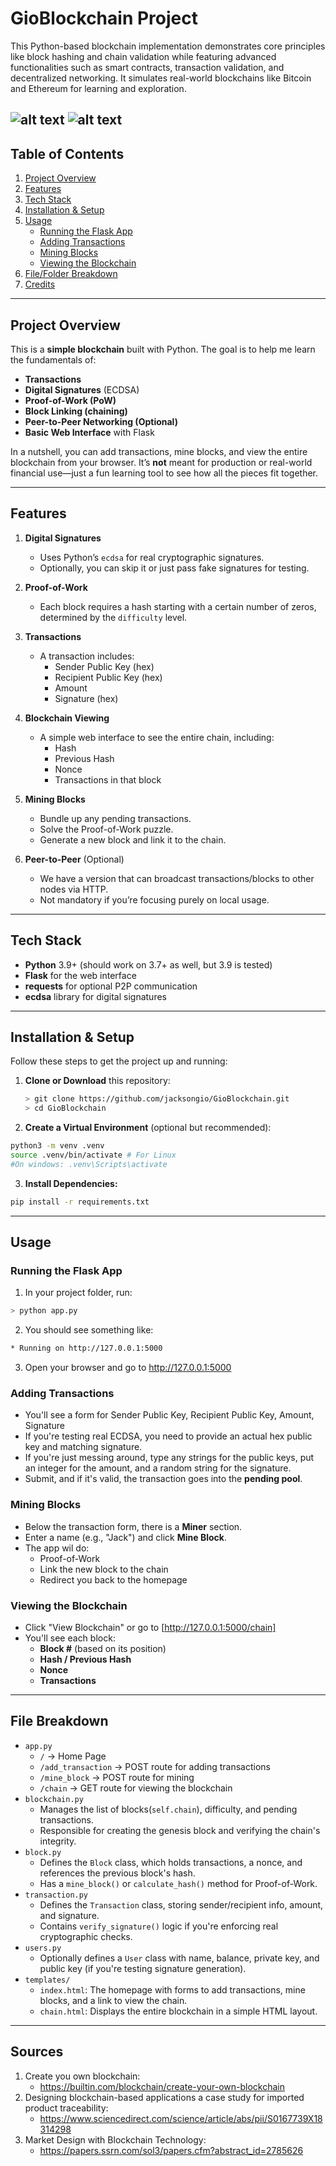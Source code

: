 # GioBlockchain Project

This Python-based blockchain implementation demonstrates core principles like block hashing and chain validation while featuring advanced functionalities such as smart contracts, transaction validation, and decentralized networking. It simulates real-world blockchains like Bitcoin and Ethereum for learning and exploration.

![alt text](HomePage.png)
![alt text](Blockchain.png)
---

## Table of Contents
1. [Project Overview](#project-overview)  
2. [Features](#features)  
3. [Tech Stack](#tech-stack)  
4. [Installation & Setup](#installation--setup)  
5. [Usage](#usage)  
   - [Running the Flask App](#running-the-flask-app)  
   - [Adding Transactions](#adding-transactions)  
   - [Mining Blocks](#mining-blocks)  
   - [Viewing the Blockchain](#viewing-the-blockchain)  
6. [File/Folder Breakdown](#filefolder-breakdown)  
7. [Credits](#credits)  

---

## Project Overview

This is a **simple blockchain** built with Python. The goal is to help me learn the fundamentals of:  
- **Transactions**  
- **Digital Signatures** (ECDSA)  
- **Proof-of-Work (PoW)**  
- **Block Linking (chaining)**  
- **Peer-to-Peer Networking (Optional)**  
- **Basic Web Interface** with Flask

In a nutshell, you can add transactions, mine blocks, and view the entire blockchain from your browser. It’s **not** meant for production or real-world financial use—just a fun learning tool to see how all the pieces fit together.

---

## Features

1. **Digital Signatures**  
   - Uses Python’s `ecdsa` for real cryptographic signatures.  
   - Optionally, you can skip it or just pass fake signatures for testing.

2. **Proof-of-Work**  
   - Each block requires a hash starting with a certain number of zeros, determined by the `difficulty` level.  

3. **Transactions**  
   - A transaction includes:
     - Sender Public Key (hex)  
     - Recipient Public Key (hex)  
     - Amount  
     - Signature (hex)  

4. **Blockchain Viewing**  
   - A simple web interface to see the entire chain, including:
     - Hash  
     - Previous Hash  
     - Nonce  
     - Transactions in that block  

5. **Mining Blocks**  
   - Bundle up any pending transactions.  
   - Solve the Proof-of-Work puzzle.  
   - Generate a new block and link it to the chain.  

6. **Peer-to-Peer** (Optional)  
   - We have a version that can broadcast transactions/blocks to other nodes via HTTP.  
   - Not mandatory if you’re focusing purely on local usage.

---

## Tech Stack

- **Python** 3.9+ (should work on 3.7+ as well, but 3.9 is tested)  
- **Flask** for the web interface  
- **requests** for optional P2P communication  
- **ecdsa** library for digital signatures  

---

## Installation & Setup

Follow these steps to get the project up and running:

1. **Clone or Download** this repository:
   ```bash
   > git clone https://github.com/jacksongio/GioBlockchain.git
   > cd GioBlockchain
2. **Create a Virtual Environment** (optional but recommended):
```bash
python3 -m venv .venv
source .venv/bin/activate # For Linux
#On windows: .venv\Scripts\activate
```
3. **Install Dependencies:**
```bash
pip install -r requirements.txt
```
---
## Usage
### Running the Flask App
1. In your project folder, run:
```bash
> python app.py
```
2. You should see something like:
```bash
* Running on http://127.0.0.1:5000
```
3. Open your browser and go to http://127.0.0.1:5000
### Adding Transactions
- You'll see a form for Sender Public Key, Recipient Public Key, Amount, Signature
- If you're testing real ECDSA, you need to provide an actual hex public key and matching signature.
- If you're just messing around, type any strings for the public keys, put an integer for the amount, and a random string for the signature.
- Submit, and if it's valid, the transaction goes into the **pending pool**.
### Mining Blocks
- Below the transaction form, there is a **Miner** section.
- Enter a name (e.g., "Jack") and click **Mine Block**.
- The app wil do:
    - Proof-of-Work
    - Link the new block to the chain
    - Redirect you back to the homepage
### Viewing the Blockchain
- Click "View Blockchain" or go to [http://127.0.0.1:5000/chain]
- You'll see each block:
    - **Block #** (based on its position)
    - **Hash / Previous Hash**
    - **Nonce**
    - **Transactions**
---
## File Breakdown
- `app.py` 
    - `/` -> Home Page
    - `/add_transaction` -> POST route for adding transactions
    - `/mine_block` -> POST route for mining
    - `/chain` -> GET route for viewing the blockchain
- `blockchain.py`
    - Manages the list of blocks(`self.chain`), difficulty, and pending transactions.
    - Responsible for creating the genesis block and verifying the chain's integrity.
- `block.py`
    - Defines the `Block` class, which holds transactions, a nonce, and references the previous block's hash.
    - Has a `mine_block()` or `calculate_hash()` method for Proof-of-Work.
- `transaction.py`
    - Defines the `Transaction` class, storing sender/recipient info, amount, and signature.
    - Contains `verify_signature()` logic if you're enforcing real cryptographic checks.
- `users.py`
    - Optionally defines a `User` class with name, balance, private key, and public key (if you're testing signature generation).
- `templates/`
    - `index.html`: The homepage with forms to add transactions, mine blocks, and a link to view the chain.
    - `chain.html`: Displays the entire blockchain in a simple HTML layout.
---
## Sources

1. Create you own blockchain:
     - https://builtin.com/blockchain/create-your-own-blockchain
2. Designing blockchain-based applications a case study for imported product traceability:
    - https://www.sciencedirect.com/science/article/abs/pii/S0167739X18314298
3. Market Design with Blockchain Technology:
    - https://papers.ssrn.com/sol3/papers.cfm?abstract_id=2785626
